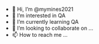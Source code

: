 - 👋 Hi, I’m @mymines2021
- 👀 I’m interested in QA
- 🌱 I’m currently learning QA
- 💞️ I’m looking to collaborate on ...
- 📫 How to reach me ...

<!---
mymines2021/mymines2021 is a ✨ special ✨ repository because its `README.md` (this file) appears on your GitHub profile.
You can click the Preview link to take a look at your changes.
--->
